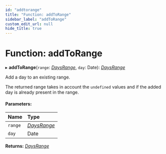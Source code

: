 ```yaml
---
id: "addtorange"
title: "Function: addToRange"
sidebar_label: "addToRange"
custom_edit_url: null
hide_title: true
---
```


# Function: addToRange

▸ **addToRange**(`range`: [*DaysRange*](../types/daysrange.md), `day`: Date): [*DaysRange*](../types/daysrange.md)

Add a day to an existing range.

The returned range takes in account the `undefined` values and if the added
day is already present in the range.

#### Parameters:

Name | Type |
:------ | :------ |
`range` | [*DaysRange*](../types/daysrange.md) |
`day` | Date |

**Returns:** [*DaysRange*](../types/daysrange.md)
